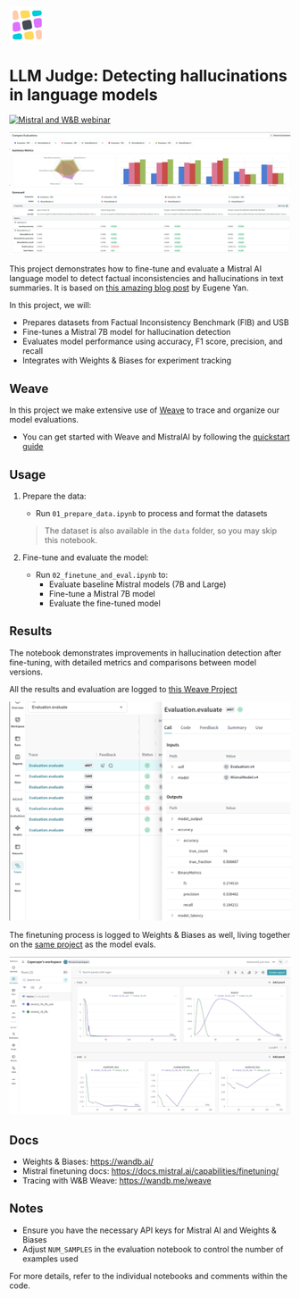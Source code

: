 [![Weave](https://raw.githubusercontent.com/wandb/weave/master/docs/static/img/logo.svg)](https://wandb.ai/capecape/llm-judge-webinar/weave)

# LLM Judge: Detecting hallucinations in language models

[![Mistral and W&B webinar](https://img.youtube.com/vi/VBbq7NPWzlo/0.jpg)](https://www.youtube.com/watch?v=VBbq7NPWzlo)


[![](./static/compare.png)](https://wandb.ai/capecape/llm-judge-webinar/weave/compare-evaluations?evaluationCallIds=%5B%224e6f6a62-c592-40de-bfce-2ac7d19707e6%22%2C%22af3ef7a1-2f80-4786-bdce-988454f278ad%22%2C%2248a173f9-ceff-46f7-b213-a1462706c966%22%2C%222bed90db-93cf-4cb2-8fd3-999bdd0600e5%22%5D)

This project demonstrates how to fine-tune and evaluate a Mistral AI language model to detect factual inconsistencies and hallucinations in text summaries. It is based on [this amazing blog post](https://eugeneyan.com/writing/finetuning/) by Eugene Yan.

In this project, we will:

- Prepares datasets from Factual Inconsistency Benchmark (FIB) and USB
- Fine-tunes a Mistral 7B model for hallucination detection
- Evaluates model performance using accuracy, F1 score, precision, and recall
- Integrates with Weights & Biases for experiment tracking

## Weave

In this project we make extensive use of [Weave](https://wandb.github.io/weave) to trace and organize our model evaluations.

- You can get started with Weave and MistralAI by following the [quickstart guide](https://wandb.github.io/weave/guides/integrations/mistral)

## Usage

1. Prepare the data:
   - Run `01_prepare_data.ipynb` to process and format the datasets

   > The dataset is also available in the `data` folder, so you may skip this notebook.

2. Fine-tune and evaluate the model:
   - Run `02_finetune_and_eval.ipynb` to:
     - Evaluate baseline Mistral models (7B and Large)
     - Fine-tune a Mistral 7B model
     - Evaluate the fine-tuned model

## Results

The notebook demonstrates improvements in hallucination detection after fine-tuning, with detailed metrics and comparisons between model versions.

All the results and evaluation are logged to [this Weave Project](https://wandb.ai/capecape/llm-judge-webinar/weave)

![](static/eval_7b.png)

The finetuning process is logged to Weights & Biases as well, living together on the [same project](https://wandb.ai/capecape/llm-judge-webinar?nw=nwusercapecape) as the model evals.

[![](static/ft_dashboard.png)](https://wandb.ai/capecape/llm-judge-webinar/workspace)

## Docs

- Weights & Biases: https://wandb.ai/
- Mistral finetuning docs: https://docs.mistral.ai/capabilities/finetuning/
- Tracing with W&B Weave: https://wandb.me/weave

## Notes

- Ensure you have the necessary API keys for Mistral AI and Weights & Biases
- Adjust `NUM_SAMPLES` in the evaluation notebook to control the number of examples used

For more details, refer to the individual notebooks and comments within the code.